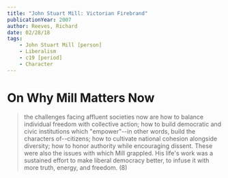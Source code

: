 ```yaml
---
title: "John Stuart Mill: Victorian Firebrand"
publicationYear: 2007
author: Reeves, Richard
date: 02/28/18
tags:
    - John Stuart Mill [person]
    - Liberalism
    - c19 [period]
    - Character
---
```


# On Why Mill Matters Now

> the challenges facing affluent societies now are how to balance individual freedom with collective action; how to build democratic and civic institutions which "empower"--in other words, build the characters of--citizens; how to cultivate national cohesion alongside diversity; how to honor authority while encouraging dissent. These were also the issues with which Mill grappled. His life's work was a sustained effort to make liberal democracy better, to infuse it with more truth, energy, and freedom. (8)
